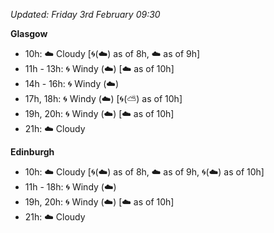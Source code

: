 *Updated: Friday 3rd February 09:30*

**Glasgow**

* 10h: :cloud: Cloudy [:cyclone:(:cloud:) as of 8h, :cloud: as of 9h]
* 11h - 13h: :cyclone: Windy (:cloud:) [:cloud: as of 10h]
* 14h - 16h: :cyclone: Windy (:cloud:)
* 17h, 18h: :cyclone: Windy (:cloud:) [:cyclone:(:partly_sunny:) as of 10h]
* 19h, 20h: :cyclone: Windy (:cloud:) [:cloud: as of 10h]
* 21h: :cloud: Cloudy

**Edinburgh**

* 10h: :cloud: Cloudy [:cyclone:(:cloud:) as of 8h, :cloud: as of 9h, :cyclone:(:cloud:) as of 10h]
* 11h - 18h: :cyclone: Windy (:cloud:)
* 19h, 20h: :cyclone: Windy (:cloud:) [:cloud: as of 10h]
* 21h: :cloud: Cloudy

